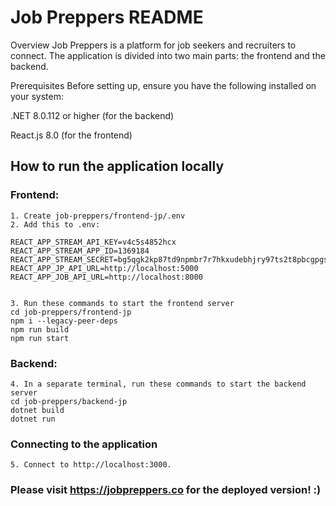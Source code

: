 # Job Preppers README

Overview
Job Preppers is a platform for job seekers and recruiters to connect. The application is divided into two main parts: the frontend and the backend.

Prerequisites
Before setting up, ensure you have the following installed on your system:

.NET 8.0.112 or higher (for the backend)

React.js 8.0 (for the frontend)

## How to run the application locally
### Frontend:
```
1. Create job-preppers/frontend-jp/.env
2. Add this to .env:

REACT_APP_STREAM_API_KEY=v4c5s4852hcx
REACT_APP_STREAM_APP_ID=1369184
REACT_APP_STREAM_SECRET=bg5qgk2kp87td9npmbr7r7hkxudebhjry97ts2t8pbcgpgsrcfkbjsbf5q7y7zgr
REACT_APP_JP_API_URL=http://localhost:5000
REACT_APP_JOB_API_URL=http://localhost:8000


3. Run these commands to start the frontend server
cd job-preppers/frontend-jp
npm i --legacy-peer-deps
npm run build
npm run start
```

### Backend:
```
4. In a separate terminal, run these commands to start the backend server
cd job-preppers/backend-jp
dotnet build
dotnet run
```

### Connecting to the application

```
5. Connect to http://localhost:3000.
```

### Please visit https://jobpreppers.co for the deployed version! :)

